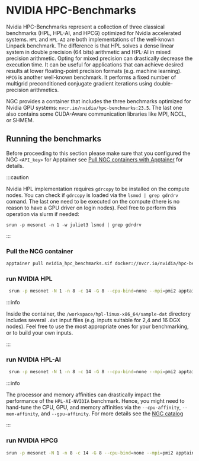 # NVIDIA HPC-Benchmarks
Nvidia HPC-Benchmarks represent a collection of three classical benchmarks (HPL, HPL-AI, and HPCG) optimized for Nvidia accelerated systems. `HPL` and `HPL-AI` are both implementations of the well-known Linpack benchmark. The difference is that HPL solves a dense linear system in double precision (64 bits) arithmetic and HPL-AI in mixed precision arithmetic. Opting for mixed precision can drastically decrease the execution time. It can be useful for applications that can achieve desired results at lower floating-point precision formats (e.g. machine learning). `HPCG` is another well-known benchmark. It performs a fixed number of multigrid preconditioned conjugate gradient iterations using double-precision arithmetics.

NGC provides a container that includes the three benchmarks optimized for Nvidia GPU systems: `nvcr.io/nvidia/hpc-benchmarks:23.5`. The last one also contains some CUDA-Aware communication libraries like MPI, NCCL, or SHMEM.

## Running the benchmarks
Before proceeding to this section please make sure that you configured the NGC `<API_key>` for Apptainer see [Pull NGC containers with Apptainer](../Apptainer/Building_NGC_Containers.md) for details.

:::caution

Nvidia HPL implementation requires `gdrcopy` to be installed on the compute nodes. You can check if `gdrcopy` is loaded via the `lsmod | grep gdrdrv` comand. The last one need to be executed on the compute (there is no reason to have a GPU driver on login nodes). Feel free to perform this operation via slurm if needed: 

`srun -p mesonet -n 1 -w juliet3 lsmod | grep gdrdrv`

:::

### Pull the NCG container
```sh
apptainer pull nvidia_hpc_benchmarks.sif docker://nvcr.io/nvidia/hpc-benchmarks:23.5
```

### run NVIDIA HPL
```sh
 srun -p mesonet -N 1 -n 8 -c 14 -G 8 --cpu-bind=none --mpi=pmi2 apptainer exec --ipc --nv nvidia_hpc_benchmarks.sif /workspace/hpl.sh --dat /workspace/hpl-linux-x86_64/sample-dat/HPL-dgx-1N.dat
```

:::info

Inside the container, the `/workspace/hpl-linux-x86_64/sample-dat` directory includes several `.dat` input files (e.g. inputs suitable for 2,4 and 16 DGX nodes). Feel free to use the most appropriate ones for your benchmarking, or to build your own inputs. 

:::

### run NVIDIA HPL-AI
```sh
 srun -p mesonet -N 1 -n 8 -c 14 -G 8 --cpu-bind=none --mpi=pmi2 apptainer exec --nv --ipc nvidia_hpc_benchmarks.sif /workspace/hpl.sh --xhpl-ai --gpu-affinity 2:3:0:1:6:7:4:5 --mem-affinity 2:3:0:1:6:7:4:5 --dat /workspace/hpl-ai-linux-x86_64/sample-dat/HPL-dgx-1N.dat
```

:::info

The processor and memory affinities can drastically impact the performance of the `HPL-AI-NVIDIA` benchmark. Hence, you might need to hand-tune the CPU, GPU, and memory affinities via the `--cpu-affinity`, `--mem-affinity`, and `--gpu-affinity`. For more details see the [NGC catalog](https://catalog.ngc.nvidia.com/orgs/nvidia/containers/hpc-benchmarks)

:::

### run NVIDIA HPCG
```sh
srun -p mesonet -N 1 -n 8 -c 14 -G 8 --cpu-bind=none --mpi=pmi2 apptainer exec --nv --ipc nvidia_hpc_benchmarks.sif /workspace/hpcg.sh --nx 256 --ny 512 --nz 512 --rt 2
```

